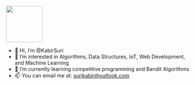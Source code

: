 <a href="https://ibb.co/VWSs132" target="blank"><img align="center" src="https://ibb.co/VWSs132" height="100" /></a>
- 👋 Hi, I’m @KabirSuri
- 👀 I’m interested in Algorithms, Data Structures, IoT, Web Development, and Machine Learning
- 🌱 I’m currently learning competitive programming and Bandit Algorithms
- 📫 You can email me at: surikabir@outlook.com

<!---
KabirSuri/KabirSuri is a ✨ special ✨ repository because its `README.md` (this file) appears on your GitHub profile.
You can click the Preview link to take a look at your changes.
--->
